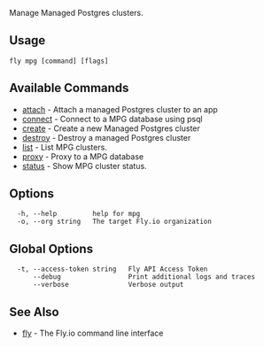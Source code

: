 Manage Managed Postgres clusters.


## Usage
~~~
fly mpg [command] [flags]
~~~

## Available Commands
* [attach](/docs/flyctl/mpg-attach/)	 - Attach a managed Postgres cluster to an app
* [connect](/docs/flyctl/mpg-connect/)	 - Connect to a MPG database using psql
* [create](/docs/flyctl/mpg-create/)	 - Create a new Managed Postgres cluster
* [destroy](/docs/flyctl/mpg-destroy/)	 - Destroy a managed Postgres cluster
* [list](/docs/flyctl/mpg-list/)	 - List MPG clusters.
* [proxy](/docs/flyctl/mpg-proxy/)	 - Proxy to a MPG database
* [status](/docs/flyctl/mpg-status/)	 - Show MPG cluster status.

## Options

~~~
  -h, --help         help for mpg
  -o, --org string   The target Fly.io organization
~~~

## Global Options

~~~
  -t, --access-token string   Fly API Access Token
      --debug                 Print additional logs and traces
      --verbose               Verbose output
~~~

## See Also

* [fly](/docs/flyctl/help/)	 - The Fly.io command line interface

